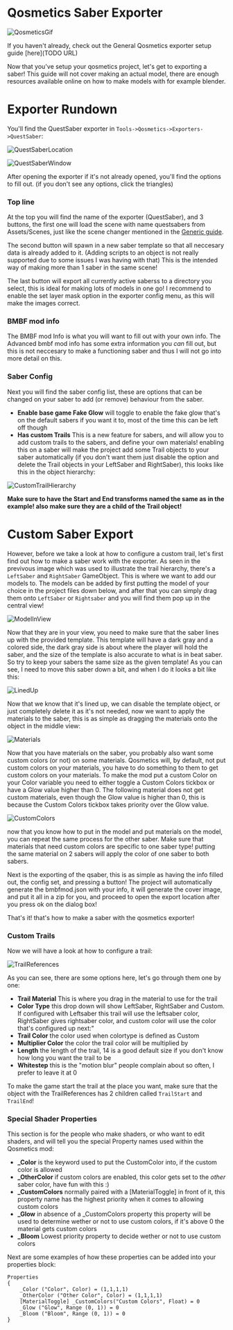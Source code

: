 # Qosmetics Saber Exporter

![QosmeticsGif](https://raw.githubusercontent.com/RedBrumbler/Qosmetics/master/Wiki/Images/Generic/Qosmetics.gif)

If you haven't already, check out the General Qosmetics exporter setup guide [here](TODO URL)

Now that you've setup your qosmetics project, let's get to exporting a saber! This guide will not cover making an actual model, there are enough resources available online on how to make models with for example blender.

# Exporter Rundown

You'll find the QuestSaber exporter in `Tools->Qosmetics->Exporters->QuestSaber`:

![QuestSaberLocation](https://raw.githubusercontent.com/RedBrumbler/Qosmetics/master/Wiki/Images/Sabers/QuestSaberLocation.png)

![QuestSaberWindow](https://raw.githubusercontent.com/RedBrumbler/Qosmetics/master/Wiki/Images/Sabers/QuestSaberWindow.png)

After opening the exporter if it's not already opened, you'll find the options to fill out. (if you don't see any options, click the triangles)

### Top line

At the top you will find the name of the exporter (QuestSaber), and 3 buttons, the first one will load the scene with name questsabers from Assets/Scenes, just like the scene changer mentioned in the [Generic guide]().

The second button will spawn in a new saber template so that all neccesary data is already added to it. (Adding scripts to an object is not really supported due to some issues I was having with that) This is the intended way of making more than 1 saber in the same scene!

The last button will export all currently active saberss to a directory you select, this is ideal for making lots of models in one go! I recommend to enable the set layer mask option in the exporter config menu, as this will make the images correct.

### BMBF mod info

The BMBF mod Info is what you will want to fill out with your own info. The Advanced bmbf mod info has some extra information you *can* fill out, but this is not neccesary to make a functioning saber and thus I will not go into more detail on this.

### Saber Config

Next you will find the saber config list, these are options that can be changed on your saber to add (or remove) behaviour from the saber.
 - **Enable base game Fake Glow** will toggle to enable the fake glow that's on the default sabers if you want it to, most of the time this can be left off though
 - **Has custom Trails** This is a new feature for sabers, and will allow you to add custom trails to the sabers, and define your own materials! enabling this on a saber will make the project add some Trail objects to your saber automatically (if you don't want them just disable the option and delete the Trail objects in your LeftSaber and RightSaber), this looks like this in the object hierarchy:

![CustomTrailHierarchy](https://raw.githubusercontent.com/RedBrumbler/Qosmetics/master/Wiki/Images/Sabers/CustomTrailHierarchy.png)

**Make sure to have the Start and End transforms named the same as in the example! also make sure they are a child of the Trail object!**

# Custom Saber Export
However, before we take a look at how to configure a custom trail, let's first find out how to make a saber work with the exporter. As seen in the previvous image which was used to illustrate the trail hierarchy, there's a `LeftSaber` and `RightSaber` GameObject. This is where we want to add our models to. The models can be added by first putting the model of your choice in the project files down below, and after that you can simply drag them onto `LeftSaber` or `Rightsaber` and you will find them pop up in the central view!

![ModelInView](https://raw.githubusercontent.com/RedBrumbler/Qosmetics/master/Wiki/Images/Sabers/ModelInView.png)

Now that they are in your view, you need to make sure that the saber lines up with the provided template. This template will have a dark gray and a colored side, the dark gray side is about where the player will hold the saber, and the size of the template is also accurate to what is in beat saber. So try to keep your sabers the same size as the given template! As you can see, I need to move this saber down a bit, and when I do it looks a bit like this:

![LinedUp](https://raw.githubusercontent.com/RedBrumbler/Qosmetics/master/Wiki/Images/Sabers/LinedUp.png)

Now that we know that it's lined up, we can disable the template object, or just completely delete it as it's not needed, now we want to apply the materials to the saber, this is as simple as dragging the materials onto the object in the middle view:

![Materials](https://raw.githubusercontent.com/RedBrumbler/Qosmetics/master/Wiki/Images/Sabers/Materials.png)

Now that you have materials on the saber, you probably also want some custom colors (or not) on some materials. Qosmetics will, by default, not put custom colors on your materials, you have to do something to them to get custom colors on your materials. To make the mod put a custom Color on your Color variable you need to either toggle a Custom Colors tickbox or have a Glow value higher than 0. The following material does not get custom materials, even though the Glow value is higher than 0, this is because the Custom Colors tickbox takes priority over the Glow value.

![CustomColors](https://raw.githubusercontent.com/RedBrumbler/Qosmetics/master/Wiki/Images/Sabers/CustomColors.png)

now that you know how to put in the model and put materials on the model, you can repeat the same process for the other saber. Make sure that materials that need custom colors are specific to one saber type! putting the same material on 2 sabers will apply the color of one saber to both sabers.

Next is the exporting of the qsaber, this is as simple as having the info filled out, the config set, and pressing a button! The project will automatically generate the bmbfmod.json with your info, it will generate the cover image, and put it all in a zip for you, and proceed to open the export location after you press ok on the dialog box!

That's it! that's how to make a saber with the qosmetics exporter!

### Custom Trails
Now we will have a look at how to configure a trail:

![TrailReferences](https://raw.githubusercontent.com/RedBrumbler/Qosmetics/master/Wiki/Images/Sabers/TrailReferences.png)

As you can see, there are some options here, let's go through them one by one:
 - **Trail Material** This is where you drag in the material to use for the trail
 - **Color Type** this drop down will show LeftSaber, RightSaber and Custom. If configured with Leftsaber this trail will use the leftsaber color, RightSaber gives rightsaber color, and custom color will use the color that's configured up next:"
 - **Trail Color** the color used when colortype is defined as Custom
 - **Multiplier Color** the color the trail color will be multiplied by
 - **Length** the length of the trail, 14 is a good default size if you don't know how long you want the trail to be
 - **Whitestep** this is the "motion blur" people complain about so often, I prefer to leave it at 0

To make the game start the trail at the place you want, make sure that the object with the TrailReferences has 2 children called `TrailStart` and `TrailEnd`!

### Special Shader Properties

This section is for the people who make shaders, or who want to edit shaders, and will tell you the special Property names used within the Qosmetics mod:
 - **_Color** is the keyword used to put the CustomColor into, if the custom color is allowed
 - **_OtherColor** if custom colors are enabled, this color gets set to the *other* saber color, have fun with this :)
 - **_CustomColors** normally paired with a \[MaterialToggle\] in front of it, this property name has the highest priority when it comes to allowing custom colors
 - **_Glow** in absence of a _CustomColors property this property will be used to determine wether or not to use custom colors, if it's above 0 the material gets custom colors
 - **_Bloom** Lowest priority property to decide wether or not to use custom colors

Next are some examples of how these properties can be added into your properties block:
```
Properties
{
    _Color ("Color", Color) = (1,1,1,1)
    _OtherColor ("Other Color", Color) = (1,1,1,1)
    [MaterialToggle] _CustomColors("Custom Colors", Float) = 0
    _Glow ("Glow", Range (0, 1)) = 0
    _Bloom ("Bloom", Range (0, 1)) = 0
}
```
